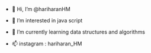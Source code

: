 - 👋 Hi, I’m @hariharanHM
- 👀 I’m interested in java script
- 🌱 I’m currently learning data structures and algorithms 

- 📫  instagram : hariharan_HM

<!---
hariharanHM/hariharanHM is a ✨ special ✨ repository because its `README.md` (this file) appears on your GitHub profile.
You can click the Preview link to take a look at your changes.
--->
